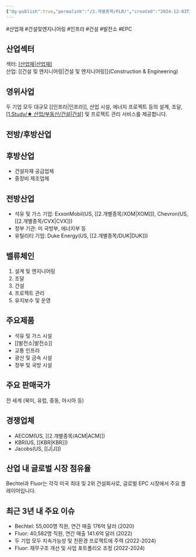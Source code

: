 ```yaml
---
{"dg-publish":true,"permalink":"/2.개별종목/FLR/","created":"2024-12-03T21:08:56.826+09:00","updated":"2025-06-03T20:05:59.064+09:00"}
---
```


#산업재 #건설및엔지니어링 #인프라 #건설 #발전소 #EPC

## 산업섹터

섹터: [[산업재\|산업재]](Industrials)  
산업: [[건설 및 엔지니어링\|건설 및 엔지니어링]](Construction & Engineering)

## 영위사업

두 기업 모두 대규모 [[인프라\|인프라]], 산업 시설, 에너지 프로젝트 등의 설계, 조달, [[1.Study/★ 산업/부동산/건설\|건설]]([[EPC\|EPC]]) 및 프로젝트 관리 서비스를 제공합니다.

## 전방/후방산업

## 후방산업

- 건설자재 공급업체
- 중장비 제조업체

## 전방산업

- 석유 및 가스 기업: ExxonMobil(US, [[2.개별종목/XOM\|XOM]]), Chevron(US, [[2.개별종목/CVX\|CVX]])
- 정부 기관: 미 국방부, 에너지부 등
- 유틸리티 기업: Duke Energy(US, [[2.개별종목/DUK\|DUK]])

## 밸류체인

1. 설계 및 엔지니어링
2. 조달
3. 건설
4. 프로젝트 관리
5. 유지보수 및 운영

## 주요제품

- 석유 및 가스 시설
- [[발전소\|발전소]]
- 교통 인프라
- 광산 및 금속 시설
- 정부 및 국방 시설

## 주요 판매국가

전 세계 (북미, 유럽, 중동, 아시아 등)

## 경쟁업체

- AECOM(US, [[2.개별종목/ACM\|ACM]])
- KBR(US, [[KBR\|KBR]])
- Jacobs(US, [[J\|J]])

## 산업 내 글로벌 시장 점유율

Bechtel과 Fluor는 각각 미국 최대 및 2위 건설회사로, 글로벌 EPC 시장에서 주요 플레이어입니다.

## 최근 3년 내 주요 이슈

- Bechtel: 55,000명 직원, 연간 매출 176억 달러 (2020)
- Fluor: 40,582명 직원, 연간 매출 141.6억 달러 (2022)
- 두 기업 모두 지속가능성 및 친환경 프로젝트에 주력 (2022-2024)
- Fluor: 재무구조 개선 및 사업 포트폴리오 조정 (2022-2024)